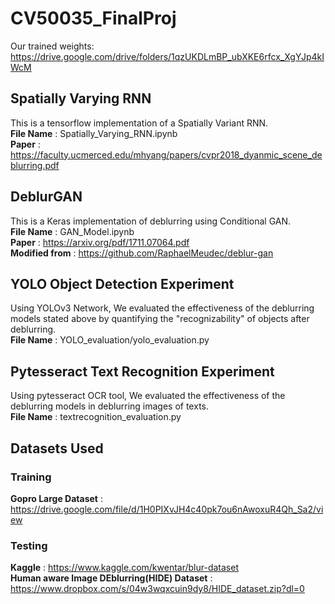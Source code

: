 # CV50035_FinalProj

Our trained weights: https://drive.google.com/drive/folders/1qzUKDLmBP_ubXKE6rfcx_XgYJp4kIWcM


## Spatially Varying RNN
This is a tensorflow implementation of a Spatially Variant RNN. </br>
**File Name** : Spatially_Varying_RNN.ipynb </br>
**Paper** : https://faculty.ucmerced.edu/mhyang/papers/cvpr2018_dyanmic_scene_deblurring.pdf </br>


## DeblurGAN
This is a Keras implementation of deblurring using Conditional GAN. </br>
**File Name** : GAN_Model.ipynb </br>
**Paper** : https://arxiv.org/pdf/1711.07064.pdf </br>
**Modified from** : https://github.com/RaphaelMeudec/deblur-gan

## YOLO Object Detection Experiment
Using YOLOv3 Network, We evaluated the effectiveness of the deblurring models stated above by quantifying the "recognizability" of objects after deblurring. </br>
**File Name** : YOLO_evaluation/yolo_evaluation.py

## Pytesseract Text Recognition Experiment
Using pytesseract OCR tool, We evaluated the effectiveness of the deblurring models in deblurring images of texts. </br>
**File Name** : textrecognition_evaluation.py </br>

## Datasets Used 
### Training
**Gopro Large Dataset** : https://drive.google.com/file/d/1H0PIXvJH4c40pk7ou6nAwoxuR4Qh_Sa2/view
### Testing
**Kaggle** : https://www.kaggle.com/kwentar/blur-dataset </br>
**Human aware Image DEblurring(HIDE) Dataset** : https://www.dropbox.com/s/04w3wqxcuin9dy8/HIDE_dataset.zip?dl=0


